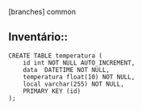 [branches]
common

## Inventário::
```shell
CREATE TABLE temperatura (
    id int NOT NULL AUTO_INCREMENT,
    data  DATETIME NOT NULL,
    temperatura float(10) NOT NULL,
    local varchar(255) NOT NULL,
    PRIMARY KEY (id)
);
```
